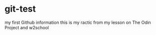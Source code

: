 # git-test
my first Github
information this is my ractic from my lesson on The Odin Project and w2school

